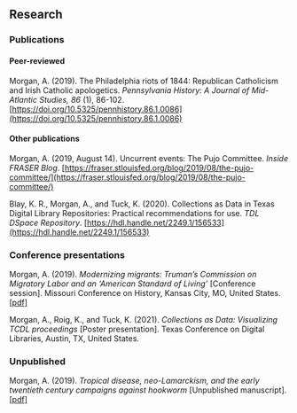 ## Research

### Publications

#### Peer-reviewed

Morgan, A. (2019). The Philadelphia riots of 1844: Republican Catholicism and Irish Catholic
apologetics. *Pennsylvania History: A Journal of Mid-Atlantic Studies, 86* (1), 86-102.
[https://doi.org/10.5325/pennhistory.86.1.0086](https://doi.org/10.5325/pennhistory.86.1.0086)

#### Other publications

Morgan, A. (2019, August 14). Uncurrent events: The Pujo Committee. *Inside FRASER Blog*.
[https://fraser.stlouisfed.org/blog/2019/08/the-pujo-committee/](https://fraser.stlouisfed.org/blog/2019/08/the-pujo-committee/)

Blay, K. R., Morgan, A., and Tuck, K. (2020). Collections as Data in Texas Digital Library Repositories: Practical recommendations for use. *TDL DSpace Repository*. [https://hdl.handle.net/2249.1/156533](https://hdl.handle.net/2249.1/156533)

### Conference presentations

Morgan, A. (2019). *Modernizing migrants: Truman’s Commission on Migratory Labor and an
‘American Standard of Living’* [Conference session]. Missouri Conference on History, Kansas City,
MO, United States. [[pdf]](./pdf/MorganMOConference.pdf)

Morgan, A., Roig, K., and Tuck, K. (2021). *Collections as Data: Visualizing TCDL proceedings* [Poster
presentation]. Texas Conference on Digital Libraries, Austin, TX, United States.

### Unpublished

Morgan, A. (2019). *Tropical disease, neo-Lamarckism, and the early twentieth century campaigns against hookworm* [Unpublished manuscript]. [[pdf]](./pdf/MorganSeniorSeminarPaperDraft1.pdf)
